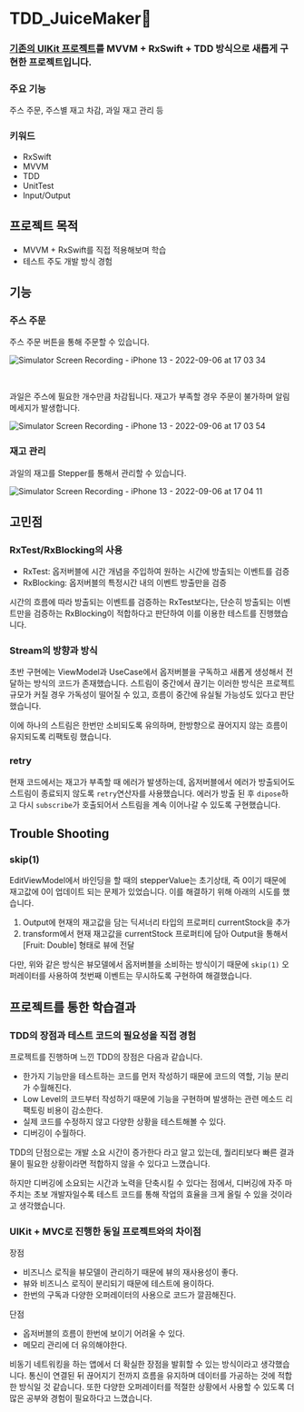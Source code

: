 # TDD_JuiceMaker🥤
### [기존의 UIKit 프로젝트](https://github.com/horeng2/3.ios-juice-maker)를 MVVM + RxSwift + TDD 방식으로 새롭게 구현한 프로젝트입니다.
### 주요 기능 
주스 주문, 주스별 재고 차감, 과일 재고 관리 등

### 키워드
- RxSwift
- MVVM
- TDD
- UnitTest
- Input/Output

## 프로젝트 목적
- MVVM + RxSwift를 직접 적용해보며 학습
- 테스트 주도 개발 방식 경험

## 기능
### 주스 주문
주스 주문 버튼을 통해 주문할 수 있습니다.

![Simulator Screen Recording - iPhone 13 - 2022-09-06 at 17 03 34](https://user-images.githubusercontent.com/87305744/188597359-3287e74f-da00-4be0-b70c-a9ddd1b59c28.gif)

<br/>

과일은 주스에 필요한 개수만큼 차감됩니다.
재고가 부족할 경우 주문이 불가하며 알림 메세지가 발생합니다.

![Simulator Screen Recording - iPhone 13 - 2022-09-06 at 17 03 54](https://user-images.githubusercontent.com/87305744/188597700-ca4a67c6-a74a-4646-8ff8-a5a759265a6a.gif)


### 재고 관리
과일의 재고를 Stepper를 통해서 관리할 수 있습니다.

![Simulator Screen Recording - iPhone 13 - 2022-09-06 at 17 04 11](https://user-images.githubusercontent.com/87305744/188597738-4b4a67c4-f27f-49c2-86ce-bbfaef9dfcec.gif)


## 고민점
### RxTest/RxBlocking의 사용
- RxTest: 옵저버블에 시간 개념을 주입하여 원하는 시간에 방출되는 이벤트를 검증
- RxBlocking: 옵저버블의 특정시간 내의 이벤트 방출만을 검증

시간의 흐름에 따라 방출되는 이벤트를 검증하는 RxTest보다는, 단순히 방출되는 이벤트만을 검증하는 RxBlocking이 적합하다고 판단하여 이를 이용한 테스트를 진행했습니다.

### Stream의 방향과 방식
초반 구현에는 ViewModel과 UseCase에서 옵저버블을 구독하고 새롭게 생성해서 전달하는 방식의 코드가 존재했습니다. 스트림이 중간에서 끊기는 이러한 방식은 프로젝트 규모가 커질 경우 가독성이 떨어질 수 있고, 흐름이 중간에 유실될 가능성도 있다고 판단했습니다. 

이에 하나의 스트림은 한번만 소비되도록 유의하며, 한방향으로 끊어지지 않는 흐름이 유지되도록 리팩토링 했습니다.

### retry
현재 코드에서는 재고가 부족할 때 에러가 발생하는데, 옵저버블에서 에러가 방출되어도 스트림이 종료되지 않도록 `retry`연산자를 사용했습니다. 에러가 방출 된 후 `dipose`하고 다시 `subscribe`가 호출되어서 스트림을 계속 이어나갈 수 있도록 구현했습니다.

## Trouble Shooting
### skip(1)
EditViewModel에서 바인딩을 할 때의 stepperValue는 초기상태, 즉 0이기 때문에 재고값에 0이 업데이트 되는 문제가 있었습니다.
이를 해결하기 위해 아래의 시도를 했습니다.

1. Output에 현재의 재고값을 담는 딕셔너리 타입의 프로퍼티 currentStock을 추가
2. transform에서 현재 재고값을 currentStock 프로퍼티에 담아 Output을 통해서 [Fruit: Double] 형태로 뷰에 전달
    
다만, 위와 같은 방식은 뷰모델에서 옵저버블을 소비하는 방식이기 때문에 `skip(1)` 오퍼레이터를 사용하여 첫번째 이벤트는 무시하도록 구현하여 해결했습니다.


## 프로젝트를 통한 학습결과
### TDD의 장점과 테스트 코드의 필요성을 직접 경험
프로젝트를 진행하며 느낀 TDD의 장점은 다음과 같습니다.
- 한가지 기능만을 테스트하는 코드를 먼저 작성하기 때문에 코드의 역할, 기능 분리가 수월해진다.
- Low Level의 코드부터 작성하기 때문에 기능을 구현하며 발생하는 관련 메소드 리팩토링 비용이 감소한다.
- 실제 코드를 수정하지 않고 다양한 상황을 테스트해볼 수 있다.
- 디버깅이 수월하다.

TDD의 단점으로는 개발 소요 시간이 증가한다 라고 알고 있는데, 퀄리티보다 빠른 결과물이 필요한 상황이라면 적합하지 않을 수 있다고 느꼈습니다.

하지만 디버깅에 소요되는 시간과 노력을 단축시킬 수 있다는 점에서, 디버깅에 자주 마주치는 초보 개발자일수록 테스트 코드를 통해 작업의 효율을 크게 올릴 수 있을 것이라고 생각했습니다.

### UIKit + MVC로 진행한 동일 프로젝트와의 차이점 
장점
- 비즈니스 로직을 뷰모델이 관리하기 때문에 뷰의 재사용성이 좋다.
- 뷰와 비즈니스 로직이 분리되기 때문에 테스트에 용이하다.
- 한번의 구독과 다양한 오퍼레이터의 사용으로 코드가 깔끔해진다.

단점
- 옵저버블의 흐름이 한번에 보이기 어려울 수 있다.
- 메모리 관리에 더 유의해야한다.

비동기 네트워킹을 하는 앱에서 더 확실한 장점을 발휘할 수 있는 방식이라고 생각했습니다. 통신이 연결된 뒤 끊어지기 전까지 흐름을 유지하며 데이터를 가공하는 것에 적합한 방식일 것 같습니다.
또한 다양한 오퍼레이터를 적절한 상황에서 사용할 수 있도록 더 많은 공부와 경험이 필요하다고 느꼈습니다. 
